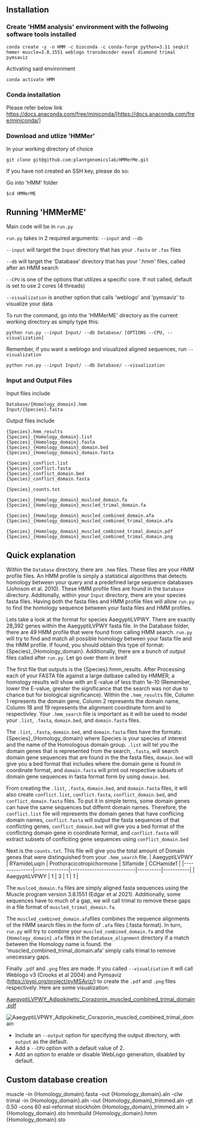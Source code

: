 ## Installation
### Create 'HMM analysis' environment with the follwoing software tools installed

`conda create -y -n HMM -c bioconda -c conda-forge python=3.11 seqkit hmmer muscle=3.8.1551 weblogo transdecoder easel diamond trimal pymsaviz`

Activating said environment

`conda activate HMM`

### Conda installation
Please refer below link
https://docs.anaconda.com/free/miniconda/[https://docs.anaconda.com/free/miniconda/]

### Download and utlize 'HMMer'

In your working directory of choice

`git clone git@github.com:plantgenomicslab/HMMerMe.git`

If you have not created an SSH key, please do so:

Go into 'HMM' folder

`$cd HMMerME`


## Running 'HMMerME'

Main code will be in `run.py`

`run.py` takes in 2 required arguments: `--input` and `--db`

`--input` will target the `Input` directory that has your `.fasta` or `.fas` files

`--db` will target the 'Database' directory that has your '.hmm' files, called after an HMM search

`--CPU` is one of the options that utilizes a specific core. If not called, default is set to use 2 cores (4 threads)

`--visualization` is another option that calls 'weblogo' and 'pymsaviz' to visualize your data

To run the command, go into the 'HMMerME' directory as the current working directory as simply type this:

`python run.py --input Input/ --db Database/ [OPTIONS --CPU, --visualization]`

Remember, if you want a weblogo and visualized aligned sequences, run `--visualization`

`python run.py --input Input/ --db Database/ --visualization`

### Input and Output Files

Input files include

```
Database/{Homology_domain}.hmm
Input/{Species}.fasta
```

Output files include

```
{Species}.hmm_results
{Species}_{Homology_domain}.list
{Species}_{Homology_domain}.fasta
{Species}_{Homology_domain}_domain.bed
{Species}_{Homology_domain}_domain.fasta

{Species}_conflict.list
{Species}_conflict.fasta
{Species}_conflict_domain.bed
{Species}_conflict_domain.fasta

{Species}_counts.txt

{Species}_{Homology_domain}_muslced_domain.fa
{Species}_{Homology_domain}_muscled_trimal_domain.fa

{Species}_{Homology_domain}_muscled_combined_domain.afa
{Species}_{Homology_domain}_muscled_combined_trimal_domain.afa

{Species}_{Homology_domain}_muscled_combined_trimal_domain.pdf
{Species}_{Homology_domain}_muscled_combined_trimal_domain.png
```
## Quick explanation

Within the `Database` directory, there are `.hmm` files. These files are your HMM profile files. An HMM profile is simply a statistical algorithms that detects homology between your query and a predefined large sequence databases (Johnson et al. 2010). These HMM profile files are found in the `Database` directory. Additonally, within your `Input` directory, there are your species fasta files. Having both the fasta files and HMM profile files will allow `run.py` to find the homology sequence between your fasta files and HMM profiles. 

Lets take a look at the format for species AaegyptiLVPWY. There are exactly 28,392 genes within the AaegyptiLVPWY fasta file. In the Database folder, there are 49 HMM profile that were found from calling HMM search. `run.py` will try to find and match all possible homology between your fasta file and the HMM profile. If found, you should obtain this type of format: {Species}_{Homology_domain}. Additionally, there are a bunch of output files called after `run.py`. Let go over them in breif

The first file that outputs is the {Species}.hmm_results. After Processing each of your FASTA file against a large datbase called by HMMER, a homology results will show with an E-value of less thatn 1e-10 (Remember, lower the E-value, greater the significance that the search was not due to chance but for biological significance). Within the `.hmm_results` file, Column 1 represents the domain gene, Column 2 represents the domain name, Column 18 and 19 represents the alignment coordinate form and to respectivley. Your `.hmm_search` file is important as it will be used to model your `.list`, `.fasta`, `domain.bed`, and `domain.fasta` files. 

The `.list`, `.fasta`, `domain.bed`, and `domain.fasta` files have the formats: {Species}_{Homology_domain} where Species is your species of interest and the name of the Homologous domain group. `.list` will tel you the domain genes that is represented from the search, `.fasta`, will search domain gene sequences that are found in the the fasta files, `domain.bed` will give you a bed format that includes where the domain gene is found in coordinate format, and `domain.fasta` will print out respective subsets of domain gene sequences in fasta format form by using `domain.bed`.

From creating the `.list`, `.fasta`, `domain.bed`, and `domain.fasta` files, it will also create `conflict.list`, `conflict.fasta`, `conflict_domain.bed`, and `conflict_domain.fasta` files. To put it in simple terms, some domain genes can have the same sequences but differnt domain names. Therefore, the `conflict.list` file will represents the domain genes that have conflicing domain names, `conflict.fasta` will output the fasta sequences of that conflicting genes, `conflict_domain.bed` will give you a bed format of the conflicting domain gene in coordinate format, and `conflict.fasta` will extract subsets of conflciting gene sequences using `conflict_domain.bed`

Next is the `counts.txt`. This file will give you the total amount of Domain genes that were distinguished from your `.hmm_search` file.
| AaegyptiLVPWY | RYamideLuqin | Prothoracicotropichormone | SIfamide | CCHamide1 |
|---------------|--------------|---------------------------|----------|-----------|
| AaegyptiLVPWY | 1            | 3                         | 1        | 1         |

The `muslced_domain.fa` files are simply aligned fasta sequences using the Muscle program version 3.8.1551 (Edgar et al 2021). Additionally, some sequences have to much of a gap, we will call trimal to remove these gaps in a file format of `muscled_trimal_domain.fa`.

The `muscled_combined_domain.afa`files combines the sequence alignments of the HMM search files in the form of `.afa` files (.fasta format). In turn, `run.py` will try to combine your `muscled_combined_domain.fa` and the `{Homology_domain}.afa` files in the `Database_alignment` directory if a match between the Homology name is found. the 'muscled_combined_trimal_domain.afa' simply calls trimal to remove unecessary gaps.

Finally `.pdf` and `.png` files are made. If you called `--visualziation` it will call Weblogo v3 (Crooks et al 2004) and Pymsaviz (https://pypi.org/project/pyMSAviz/) to create the `.pdf` and `.png` files respectively. Here are some visualization:

[AaegyptiLVPWY_Adipokinetic_Corazonin_muscled_combined_trimal_domain.pdf](https://github.com/plantgenomicslab/HMMerMe/files/14514243/AaegyptiLVPWY_Adipokinetic_Corazonin_muscled_combined_trimal_domain.pdf)

![AaegyptiLVPWY_Adipokinetic_Corazonin_muscled_combined_trimal_domain](https://github.com/plantgenomicslab/HMMerMe/assets/137996393/75e025cf-6219-40db-9465-78a11d80f7c4)


   - Include an `--output` option for specifying the output directory, with `output` as the default.
   - Add a `--CPU` option with a default value of 2.
   - Add an option to enable or disable WebLogo generation, disabled by default.

## Custom database creation
muscle -in {Homology_domain}.fasta  -out {Homology_domain}.aln -clw
trimal -in {Homology_domain}.aln -out {Homology_domain}_trimmed.aln -gt 0.50 -cons 60
esl-reformat stockholm  {Homology_domain}_trimmed.aln > {Homology_domain}.sto
hmmbuild  {Homology_domain}.hmm {Homology_domain}.sto

